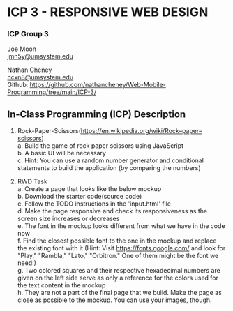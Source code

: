# ICP 3 - RESPONSIVE WEB DESIGN

### ICP Group 3

Joe Moon <br>
jmn5y@umsystem.edu

Nathan Cheney <br>
ncxn8@umsystem.edu <br>
Github: https://github.com/nathancheney/Web-Mobile-Programming/tree/main/ICP-3/

## In-Class Programming (ICP) Description

1. Rock-Paper-Scissors(https://en.wikipedia.org/wiki/Rock–paper–scissors) <br>
   a. Build the game of rock paper scissors using JavaScript <br>
   b. A basic UI will be necessary <br>
   c. Hint: You can use a random number generator and conditional statements to build the application (by comparing the numbers) <br>

2. RWD Task <br>
   a. Create a page that looks like the below mockup <br>
   b. Download the starter code(source code) <br>
   c. Follow the TODO instructions in the 'input.html' file <br>
   d. Make the page responsive and check its responsiveness as the screen size increases or decreases <br>
   e. The font in the mockup looks different from what we have in the code now <br>
   f. Find the closest possible font to the one in the mockup and replace the existing font with it (Hint: Visit https://fonts.google.com/ and look for "Play," "Rambla," "Lato," "Orbitron." One of them might be the font we need!) <br>
   g. Two colored squares and their respective hexadecimal numbers are given on the left side serve as only a reference for the colors used for the text content in the mockup <br>
   h. They are not a part of the final page that we build. Make the page as close as possible to the mockup. You can use your images, though. <br>
